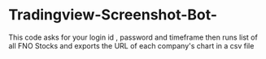 # Tradingview-Screenshot-Bot-
This code asks for your login id , password and timeframe then runs list of all FNO Stocks and exports the URL of each company's chart in a csv file 


